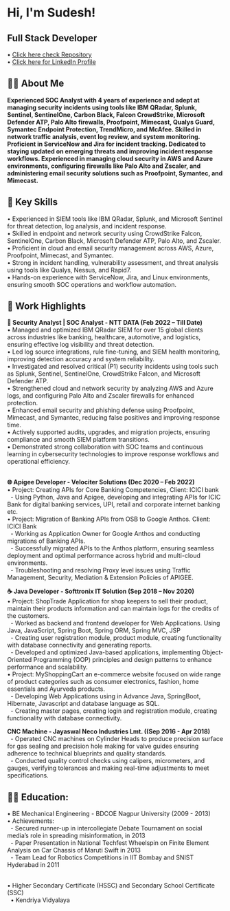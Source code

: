 <h1> Hi, I'm Sudesh! <br/> <h2> Full Stack Developer </h2> </h1> 
     • <a href="https://github.com/sudeshmirashe22?tab=repositories">Click here check Repository</a> <br/> 
     • <a href="https://www.linkedin.com/in/sudesh-mirashe">Click here for LinkedIn Profile </a>

<h2>👨‍💻 About Me</h2>
<b> Experienced SOC Analyst with 4 years of experience and adept at managing security incidents using tools like IBM
QRadar, Splunk, Sentinel, SentinelOne, Carbon Black, Falcon CrowdStrike, Microsoft Defender ATP, Palo Alto firewalls,
Proofpoint, Mimecast, Qualys Guard, Symantec Endpoint Protection, TrendMicro, and McAfee. Skilled in network traffic
analysis, event log review, and system monitoring. Proficient in ServiceNow and Jira for incident tracking. Dedicated to
staying updated on emerging threats and improving incident response workflows. Experienced in managing cloud security
in AWS and Azure environments, configuring firewalls like Palo Alto and Zscaler, and administering email security
solutions such as Proofpoint, Symantec, and Mimecast. </b>

<h2>🤖 Key Skills</h2>
  •	Experienced in SIEM tools like IBM QRadar, Splunk, and Microsoft Sentinel for threat detection, log analysis, and incident response.<br/>
  •	Skilled in endpoint and network security using CrowdStrike Falcon, SentinelOne, Carbon Black, Microsoft Defender ATP, Palo Alto, and Zscaler.<br/> 
  •	Proficient in cloud and email security management across AWS, Azure, Proofpoint, Mimecast, and Symantec.<br/>
  •	Strong in incident handling, vulnerability assessment, and threat analysis using tools like Qualys, Nessus, and Rapid7.<br/>
  •	Hands-on experience with ServiceNow, Jira, and Linux environments, ensuring smooth SOC operations and workflow automation. <br/>
 
<h2>💼 Work Highlights</h2>
<b>🔧 Security Analyst | SOC Analyst - NTT DATA (Feb 2022 – Till Date) </b><br/>
    •	Managed and optimized IBM QRadar SIEM for over 15 global clients across industries like banking, healthcare, automotive, and logistics, ensuring effective log visibility and threat detection. <br/>
    •	Led log source integrations, rule fine-tuning, and SIEM health monitoring, improving detection accuracy and system reliability.<br/>
    •     Investigated and resolved critical (P1) security incidents using tools such as Splunk, Sentinel, SentinelOne, CrowdStrike Falcon, and Microsoft Defender ATP.<br/>
    •     Strengthened cloud and network security by analyzing AWS and Azure logs, and configuring Palo Alto and Zscaler firewalls for enhanced protection.<br/>
    •     Enhanced email security and phishing defense using Proofpoint, Mimecast, and Symantec, reducing false positives and improving response time.<br/>
    •     Actively supported audits, upgrades, and migration projects, ensuring compliance and smooth SIEM platform transitions.<br/>
    •     Demonstrated strong collaboration with SOC teams and continuous learning in cybersecurity technologies to improve response workflows and operational efficiency.<br/><br/>
    
<b>🌐 Apigee Developer - Velociter Solutions (Dec 2020 – Feb 2022)</b><br/>
  • Project: Creating APIs for Core Banking Competencies, Client: ICICI bank
    &nbsp;&nbsp;- Using Python, Java and Apigee, developing and integrating APIs for ICIC Bank for digital banking services, UPI, retail and corporate internet banking etc. <br/>
  • Project: Migration of Banking APIs from OSB to Google Anthos. Client: ICICI Bank <br/>
    &nbsp;&nbsp;- Working as Application Owner for Google Anthos and conducting migrations of Banking APIs. <br/>
    &nbsp;&nbsp;- Successfully migrated APIs to the Anthos platform, ensuring seamless deployment and optimal performance across hybrid and multi-cloud environments. <br/>
    &nbsp;&nbsp;- Troubleshooting and resolving Proxy level issues using Traffic Management, Security, Mediation & Extension Policies of APIGEE. <br/>

<b>☕ Java Developer - Softtronix IT Solution (Sep 2018 – Nov 2020)</b><br/>
  • Project: ShopTrade Application for shop keepers to sell their product, maintain their products information and can maintain logs for the credits of the customers. <br/>
    &nbsp;&nbsp;- Worked as backend and frontend developer for Web Applications. Using Java, JavaScript, Spring Boot, Spring ORM, Spring MVC, JSP <br/>
    &nbsp;&nbsp;- Creating user registration module, product module, creating functionality with database connectivity and generating reports. <br/>
    &nbsp;&nbsp;- Developed and optimized Java-based applications, implementing Object-Oriented Programming (OOP) principles and design patterns to enhance performance and scalability. <br/>
  • Project: MyShoppingCart an e-commerce website focused on wide range of product categories such as consumer electronics, fashion, home essentials and Ayurveda products. <br/>
    &nbsp;&nbsp;- Developing Web Applications using in Advance Java, SpringBoot, Hibernate, Javascript and database language as SQL. <br/>
    &nbsp;&nbsp;- Creating master pages, creating login and registration module, creating functionality with database connectivity. <br/>

<b> CNC Machine - Jayaswal Neco Industries Lmt. ((Sep 2016 - Apr 2018)</b><br/>
  &nbsp;&nbsp;- Operated CNC machines on Cylinder Heads to produce precision surface for gas sealing and precision hole making for valve guides ensuring adherence to technical blueprints and quality standards.<br/>
  &nbsp;&nbsp;- Conducted quality control checks using calipers, micrometers, and gauges, verifying tolerances and making real-time adjustments to meet specifications.

<h2>👨‍💻 Education:</h2>
  • BE Mechanical Engineering - BDCOE Nagpur University (2009 - 2013) <br/>
    • Achievements: <br/>
    &nbsp;&nbsp;- Secured runner-up in intercollegiate Debate Tournament on social media’s role in spreading misinformation, in 2013<br/>
    &nbsp;&nbsp;- Paper Presentation in National Techfest Wheelspin on Finite Element Analysis on Car Chassis of Maruti Swift in 2013 <br/>
    &nbsp;&nbsp;- Team Lead for Robotics Competitions in IIT Bombay and SNIST Hyderabad in 2011<br/><br/>

  • Higher Secondary Certificate (HSSC) and Secondary School Certificate (SSC) <br/>
    &nbsp;&nbsp;• Kendriya Vidyalaya 
